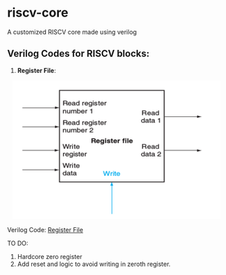 # riscv-core
A customized RISCV core made using verilog

## Verilog Codes for RISCV blocks:

1. **Register File**:

<p align="center">
    <img width="480" height="320" src="assets/register_file.png">
</p>

Verilog Code: [Register File](https://github.com/ombhilare999/riscv-core/blob/master/src/register_file.v)

TO DO:
1. Hardcore zero register
2. Add reset and logic to avoid writing in zeroth register.


